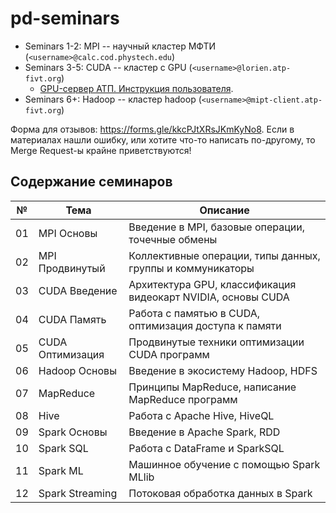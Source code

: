 # pd-seminars

- Seminars 1-2: MPI -- научный кластер МФТИ (`<username>@calc.cod.phystech.edu`)
- Seminars 3-5: CUDA -- кластер c GPU (`<username>@lorien.atp-fivt.org`)
  - [GPU-сервер АТП. Инструкция пользователя](https://github.com/YHx07/pd-seminars/blob/main/seminar-03/GPU-сервер%20АТП.%20Инструкция%20пользователя.pdf).
- Seminars 6+:  Hadoop -- кластер hadoop (`<username>@mipt-client.atp-fivt.org`)

Форма для отзывов: https://forms.gle/kkcPJtXRsJKmKyNo8. Если в материалах нашли ошибку, или хотите что-то написать по-другому, то Merge Request-ы крайне приветствуются!

## Содержание семинаров

| № | Тема | Описание |
|---|------|----------|
| 01 | MPI Основы | Введение в MPI, базовые операции, точечные обмены |
| 02 | MPI Продвинутый | Коллективные операции, типы данных, группы и коммуникаторы |
| 03 | CUDA Введение | Архитектура GPU, классификация видеокарт NVIDIA, основы CUDA |
| 04 | CUDA Память | Работа с памятью в CUDA, оптимизация доступа к памяти |
| 05 | CUDA Оптимизация | Продвинутые техники оптимизации CUDA программ |
| 06 | Hadoop Основы | Введение в экосистему Hadoop, HDFS |
| 07 | MapReduce | Принципы MapReduce, написание MapReduce программ |
| 08 | Hive | Работа с Apache Hive, HiveQL |
| 09 | Spark Основы | Введение в Apache Spark, RDD |
| 10 | Spark SQL | Работа с DataFrame и SparkSQL |
| 11 | Spark ML | Машинное обучение с помощью Spark MLlib |
| 12 | Spark Streaming | Потоковая обработка данных в Spark |
